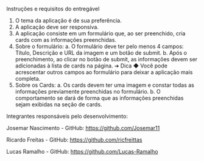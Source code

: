 Instruções e requisitos do entregável
1. O tema da aplicação é de sua preferência.
2. A aplicação deve ser responsiva.
3. A aplicação consiste em um formulário que, ao ser preenchido, cria cards com as
informações preenchidas.
4. Sobre o formulário:
a. O formulário deve ter pelo menos 4 campos: Título, Descrição e URL da
imagem e um botão de submit.
b. Após o preenchimento, ao clicar no botão de submit, as informações devem
ser adicionadas à lista de cards na página.
➔ Dica
◆ Você pode acrescentar outros campos ao formulário para deixar a
aplicação mais completa.
5. Sobre os Cards:
a. Os cards devem ter uma imagem e constar todas as informações previamente
preenchidas no formulário.
b. O comportamento se dará de forma que as informações preenchidas sejam
exibidas na seção de cards.


Integrantes responsáveis pelo desenvolvimento:

Josemar Nascimento - GitHub: https://github.com/Josemar11

Ricardo Freitas - GitHub: https://github.com/ricfreittas

Lucas Ramalho - GitHub: https://github.com/Lucas-Ramalho

